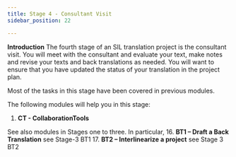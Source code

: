```yaml
---
title: Stage 4 - Consultant Visit
sidebar_position: 22

---
```






**Introduction**
The fourth stage of an SIL translation project is the consultant visit. You will meet with the consultant and evaluate your text, make notes and revise your texts and back translations as needed. You will want to ensure that you have updated the status of your translation in the project plan.


Most of the tasks in this stage have been covered in previous modules.


The following modules will help you in this stage:

1. **CT - CollaborationTools**

See also modules in Stages one to three. In particular,
16. **BT1 – Draft a Back Translation** see Stage-3 BT1
17. **BT2 – Interlinearize a project** see Stage 3 BT2

